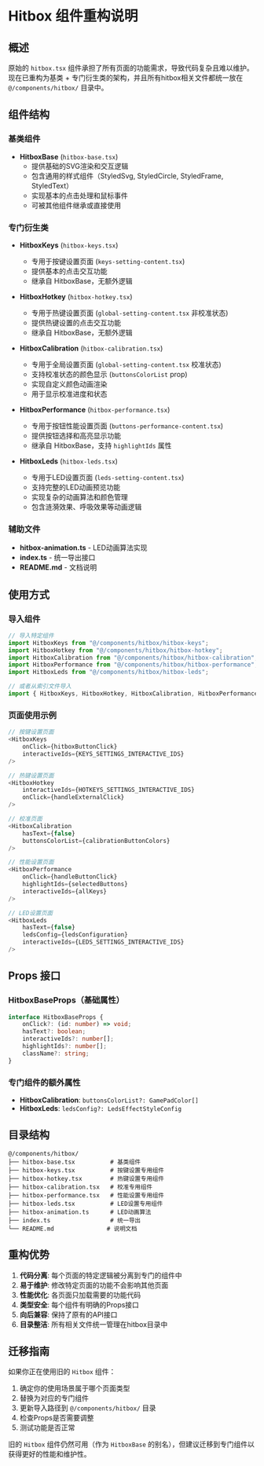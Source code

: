 # Hitbox 组件重构说明

## 概述

原始的 `hitbox.tsx` 组件承担了所有页面的功能需求，导致代码复杂且难以维护。现在已重构为基类 + 专门衍生类的架构，并且所有hitbox相关文件都统一放在 `@/components/hitbox/` 目录中。

## 组件结构

### 基类组件

- **HitboxBase** (`hitbox-base.tsx`)
  - 提供基础的SVG渲染和交互逻辑
  - 包含通用的样式组件（StyledSvg, StyledCircle, StyledFrame, StyledText）
  - 实现基本的点击处理和鼠标事件
  - 可被其他组件继承或直接使用

### 专门衍生类

- **HitboxKeys** (`hitbox-keys.tsx`)
  - 专用于按键设置页面 (`keys-setting-content.tsx`)
  - 提供基本的点击交互功能
  - 继承自 HitboxBase，无额外逻辑

- **HitboxHotkey** (`hitbox-hotkey.tsx`)
  - 专用于热键设置页面 (`global-setting-content.tsx` 非校准状态)
  - 提供热键设置的点击交互功能
  - 继承自 HitboxBase，无额外逻辑

- **HitboxCalibration** (`hitbox-calibration.tsx`)
  - 专用于全局设置页面 (`global-setting-content.tsx` 校准状态)
  - 支持校准状态的颜色显示 (`buttonsColorList` prop)
  - 实现自定义颜色动画渲染
  - 用于显示校准进度和状态

- **HitboxPerformance** (`hitbox-performance.tsx`)
  - 专用于按钮性能设置页面 (`buttons-performance-content.tsx`)
  - 提供按钮选择和高亮显示功能
  - 继承自 HitboxBase，支持 `highlightIds` 属性

- **HitboxLeds** (`hitbox-leds.tsx`)
  - 专用于LED设置页面 (`leds-setting-content.tsx`)
  - 支持完整的LED动画预览功能
  - 实现复杂的动画算法和颜色管理
  - 包含涟漪效果、呼吸效果等动画逻辑

### 辅助文件

- **hitbox-animation.ts** - LED动画算法实现
- **index.ts** - 统一导出接口
- **README.md** - 文档说明

## 使用方式

### 导入组件

```typescript
// 导入特定组件
import HitboxKeys from "@/components/hitbox/hitbox-keys";
import HitboxHotkey from "@/components/hitbox/hitbox-hotkey";
import HitboxCalibration from "@/components/hitbox/hitbox-calibration";
import HitboxPerformance from "@/components/hitbox/hitbox-performance";
import HitboxLeds from "@/components/hitbox/hitbox-leds";

// 或者从索引文件导入
import { HitboxKeys, HitboxHotkey, HitboxCalibration, HitboxPerformance, HitboxLeds } from "@/components/hitbox";
```

### 页面使用示例

```typescript
// 按键设置页面
<HitboxKeys
    onClick={hitboxButtonClick}
    interactiveIds={KEYS_SETTINGS_INTERACTIVE_IDS}
/>

// 热键设置页面
<HitboxHotkey
    interactiveIds={HOTKEYS_SETTINGS_INTERACTIVE_IDS}
    onClick={handleExternalClick}
/>

// 校准页面
<HitboxCalibration
    hasText={false}
    buttonsColorList={calibrationButtonColors}
/>

// 性能设置页面
<HitboxPerformance
    onClick={handleButtonClick}
    highlightIds={selectedButtons}
    interactiveIds={allKeys}
/>

// LED设置页面
<HitboxLeds
    hasText={false}
    ledsConfig={ledsConfiguration}
    interactiveIds={LEDS_SETTINGS_INTERACTIVE_IDS}
/>
```

## Props 接口

### HitboxBaseProps（基础属性）
```typescript
interface HitboxBaseProps {
    onClick?: (id: number) => void;
    hasText?: boolean;
    interactiveIds?: number[];
    highlightIds?: number[];
    className?: string;
}
```

### 专门组件的额外属性

- **HitboxCalibration**: `buttonsColorList?: GamePadColor[]`
- **HitboxLeds**: `ledsConfig?: LedsEffectStyleConfig`

## 目录结构

```
@/components/hitbox/
├── hitbox-base.tsx          # 基类组件
├── hitbox-keys.tsx          # 按键设置专用组件
├── hitbox-hotkey.tsx        # 热键设置专用组件
├── hitbox-calibration.tsx   # 校准专用组件
├── hitbox-performance.tsx   # 性能设置专用组件
├── hitbox-leds.tsx          # LED设置专用组件
├── hitbox-animation.ts      # LED动画算法
├── index.ts                 # 统一导出
└── README.md               # 说明文档
```

## 重构优势

1. **代码分离**: 每个页面的特定逻辑被分离到专门的组件中
2. **易于维护**: 修改特定页面的功能不会影响其他页面
3. **性能优化**: 各页面只加载需要的功能代码
4. **类型安全**: 每个组件有明确的Props接口
5. **向后兼容**: 保持了原有的API接口
6. **目录整洁**: 所有相关文件统一管理在hitbox目录中

## 迁移指南

如果你正在使用旧的 `Hitbox` 组件：

1. 确定你的使用场景属于哪个页面类型
2. 替换为对应的专门组件
3. 更新导入路径到 `@/components/hitbox/` 目录
4. 检查Props是否需要调整
5. 测试功能是否正常

旧的 `Hitbox` 组件仍然可用（作为 `HitboxBase` 的别名），但建议迁移到专门组件以获得更好的性能和维护性。 